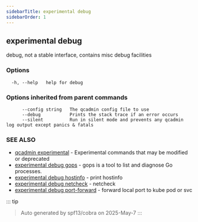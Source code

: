 ```yaml
---
sidebarTitle: experimental debug
sidebarOrder: 1
---
```


## experimental debug

debug, not a stable interface, contains misc debug facilities

### Options

```
  -h, --help   help for debug
```

### Options inherited from parent commands

```
      --config string   The qcadmin config file to use
      --debug           Prints the stack trace if an error occurs
      --silent          Run in silent mode and prevents any qcadmin log output except panics & fatals
```

### SEE ALSO

* [qcadmin experimental](experimental.md)	 - Experimental commands that may be modified or deprecated
* [experimental debug gops](experimental_debug_gops.md)	 - gops is a tool to list and diagnose Go processes.
* [experimental debug hostinfo](experimental_debug_hostinfo.md)	 - print hostinfo
* [experimental debug netcheck](experimental_debug_netcheck.md)	 - netcheck
* [experimental debug port-forward](experimental_debug_port-forward.md)	 - forward local port to kube pod or svc

::: tip
>Auto generated by spf13/cobra on 2025-May-7
:::